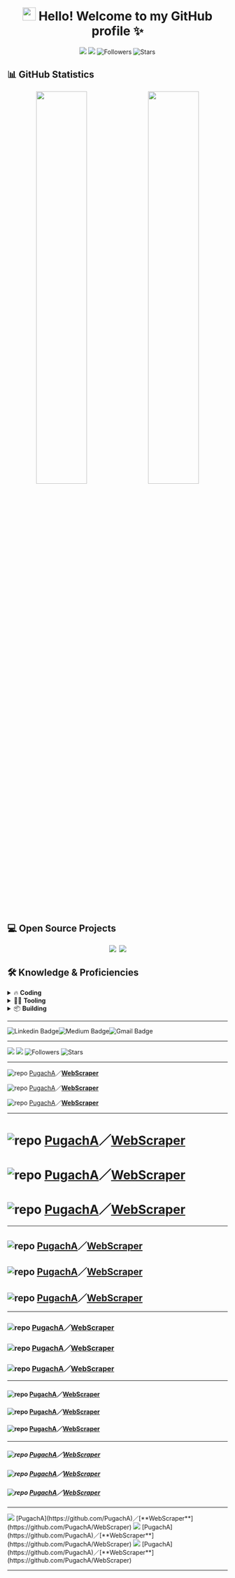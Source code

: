 <h1 align="center"><img src="https://user-images.githubusercontent.com/24259194/165423237-4c69cb8e-1ccb-4630-9f98-81291e10723b.gif" width="30px"> Hello! Welcome to my GitHub profile ✨</h1>
<p align="center">
  <img src="https://komarev.com/ghpvc/?username=wuoyrd&color=57a6e6&label=Views&logo=github&style=flat">
  <img src="https://badges.pufler.dev/visits/wuoyrd/wuoyrd?color=fbe6a4&logo=github&style=flat"/>
  <img alt="Followers" src="https://img.shields.io/github/followers/wuoyrd?label=follow&color=52cca3&style=flat"/>
  <img alt="Stars" src="https://img.shields.io/github/stars/wuoyrd?label=watch&color=f57676&style=flat"/>
</p>

## 📊 GitHub Statistics

<p align="center">
  	<img width="48%" src="https://github-readme-stats.vercel.app/api?username=wuoyrd&theme=github_dark&show_icons=true&hide_border=true&bg_color=2d333b&icon_color=fbe6a4&title_color=57a6e6&text_color=d6d6d6&count_private=true"/>
  	&ensp;
  	<img width="48%" src="https://github-readme-streak-stats.herokuapp.com/?user=wuoyrd&theme=github-dark-blue&hide_border=true&background=2d333b&title=57a6e6&ring=fbe6a4&fire=f57676&sideNums=67a6e6&dates=a6a6a6&currStreakLabel=e6e6e6&sideLabels=e6e6e6&stroke=797C82"/>
  </p>

## 💻 Open Source Projects

<p align="center">
	<a href="https://github.com/wuoyrd/vs-theme-goodnight"><img src="https://github-readme-stats.vercel.app/api/pin/?username=wuoyrd&repo=vs-theme-goodnight&show_owner=true&theme=github_dark&hide_border=true&bg_color=2d333b&icon_color=fbe6a4&title_color=57a6e6&text_color=d6d6d6&line_height=27"/></a>&ensp;<a href="https://github.com/wuoyrd/leetcode"><img src="https://github-readme-stats.vercel.app/api/pin/?username=wuoyrd&repo=leetcode&show_owner=true&theme=github_dark&hide_border=true&bg_color=2d333b&icon_color=fbe6a4&title_color=57a6e6&text_color=d6d6d6&line_height=27"/></a>
</p>

## 🛠️ Knowledge & Proficiencies

<details><summary>🔥 <b>Coding</b></summary><p align="left">
  <img src="https://img.shields.io/badge/dotnet-informational?style=flat&logo=dotnet&color=57a6e6"/>
  <img src="https://img.shields.io/badge/C%23-informational?style=flat&logo=Csharp&color=57a6e6"/>
  <img src="https://img.shields.io/badge/HTML-informational?style=flat&logo=html5&logoColor=white&color=57a6e6"/>
  <img src="https://img.shields.io/badge/CSS-informational?style=flat&logo=css3&logoColor=white&color=57a6e6"/>
  <img src="https://img.shields.io/badge/SASS-informational?style=flat&logo=sass&logoColor=white&color=57a6e6"/>
  <img src="https://img.shields.io/badge/JavaScript-informational?style=flat&logo=javascript&logoColor=white&color=57a6e6"/>
  <img src="https://img.shields.io/badge/Node.js-informational?style=flat&logo=node.js&logoColor=white&color=57a6e6"/>
  <img src="https://img.shields.io/badge/Python-informational?style=flat&logo=python&logoColor=white&color=57a6e6"/>
  <img src="https://img.shields.io/badge/Markdown-informational?style=flat&logo=markdown&logoColor=white&color=57a6e6"/>
  <img src="https://img.shields.io/badge/LaTeX-informational?style=flat&logo=latex&logoColor=white&color=57a6e6"/>
  <img src="https://img.shields.io/badge/XML-informational?style=flat&logo=xaml&color=eb525f"/>
  <img src="https://img.shields.io/badge/JSON-informational?style=flat&logo=json&color=eb525f"/>
  <img src="https://img.shields.io/badge/YAML-informational?style=flat&logo=json&color=eb525f"/>
  <img src="https://img.shields.io/badge/TOML-informational?style=flat&logo=toml&color=eb525f"/>
</p></details>
<details><summary>👨‍💻 <b>Tooling</b></b></summary><p align="left">
  <img src="https://img.shields.io/badge/Git-informational?style=flat&logo=git&logoColor=white&color=2bbc8a"/>
  <img src="https://img.shields.io/badge/VS%20Code-informational?style=flat&logo=visual-studio-code&logoColor=white&color=2bbc8a"/>
  <img src="https://img.shields.io/badge/Visual%20Studio-informational?style=flat&logo=visual-studio&logoColor=white&color=2bbc8a"/>
  <img src="https://img.shields.io/badge/Docker-informational?style=flat&logo=docker&logoColor=white&color=2bbc8a"/>
  <img src="https://img.shields.io/badge/Kubernetes-informational?style=flat&logo=kubernetes&logoColor=white&color=2bbc8a"/>
  <img src="https://img.shields.io/badge/MS_SQL-informational?style=flat&logo=microsoft-sql-server&logoColor=white&color=2bbc8a"/>
  <img src="https://img.shields.io/badge/PostgreSQL-informational?style=flat&logo=postgresql&logoColor=white&color=2bbc8a"/>
  <img src="https://img.shields.io/badge/SQLite-informational?style=flat&logo=sqlite&logoColor=white&color=2bbc8a"/>
  <img src="https://img.shields.io/badge/RavenDB-informational?style=flat&logo=json&logoColor=white&color=2bbc8a"/>
  <img src="https://img.shields.io/badge/Redis-informational?style=flat&logo=redis&logoColor=white&color=2bbc8a"/>
  <img src="https://img.shields.io/badge/RabbitMQ-informational?style=flat&logo=rabbitmq&logoColor=white&color=2bbc8a"/>
  <img src="https://img.shields.io/badge/Kafka-informational?style=flat&logo=apachekafka&logoColor=white&color=2bbc8a"/>
  <img src="https://img.shields.io/badge/EventStoreDB-informational?style=flat&logo=eventstore&logoColor=white&color=2bbc8a"/>
  <img src="https://img.shields.io/badge/Postman-informational?style=flat&logo=postman&logoColor=white&color=2bbc8a"/>
  <img src="https://img.shields.io/badge/Insomnia-informational?style=flat&logo=insomnia&logoColor=white&color=2bbc8a"/>
  <img src="https://img.shields.io/badge/code_style-prettier-ff69b4.svg?style=fla"/>
</p></details>
<details><summary>📦 <b>Building</b></summary><p align="left">
  <img src="https://img.shields.io/badge/AzureDevOps-informational?style=flat&logo=azure-devops&logoColor=white&color=ac8fbd"/>
  <img src="https://img.shields.io/badge/Octopus_Deploy-informational?style=flat&logo=octopus-deploy&logoColor=white&color=ac8fbd"/>
  <img src="https://img.shields.io/badge/GitHub%20Actions-informational?style=flat&logo=github%20actions&logoColor=white&color=ac8fbd"/>
  <img src="https://img.shields.io/badge/Terraform-informational?style=flat&logo=terraform&logoColor=white&color=ac8fbd"/>
  <img src="https://img.shields.io/badge/Helm-informational?style=flat&logo=helm&logoColor=white&color=ac8fbd"/>
  <img src="https://img.shields.io/badge/AWS-informational?style=flat&logo=amazon&logoColor=white&color=ac8fbd"/>
  <img src="https://img.shields.io/badge/Bash-informational?style=flat&logo=gnu-bash&logoColor=white&color=ffe882"/>
  <img src="https://img.shields.io/badge/PowerShell-informational?style=flat&logo=powershell&logoColor=white&color=ffe882"/>
  <img src="https://img.shields.io/badge/WSL2-informational?style=flat&logo=ubuntu&logoColor=white&color=ffe882"/>
</p></details>


---

<img src="https://img.shields.io/badge/-wuoyrd-blue?style=flat-square&logo=Linkedin&logoColor=white&link=https://www.linkedin.com/in/wuoyrd/" alt="Linkedin Badge"/><img src="https://img.shields.io/badge/-@wuoyrd-03a57a?style=flat-square&label&logo=Medium&link=https://medium.com/@wuoyrd/" alt="Medium Badge"/><img src="https://img.shields.io/badge/-wuoyrd@gmail.com-c14438?style=flat-square&logo=Gmail&logoColor=white&link=mailto:wuoyrd@gmail.com" alt="Gmail Badge"/>

---

<img src="https://komarev.com/ghpvc/?username=wuoyrd&color=57a6e6&label=Views&logo=github&style=flat">
<img src="https://badges.pufler.dev/visits/wuoyrd/wuoyrd?color=fbe6a4&logo=github&style=flat"/>
<img alt="Followers" src="https://img.shields.io/github/followers/wuoyrd?label=follow&color=52cca3&style=flat"/>
<img alt="Stars" src="https://img.shields.io/github/stars/wuoyrd?label=watch&color=f57676&style=flat"/>

---

![repo](https://user-images.githubusercontent.com/24259194/165480919-0a15890e-b21a-4709-b6bb-be2dace651fa.png)
[PugachA](https://github.com/PugachA)／[**WebScraper**](https://github.com/PugachA/WebScraper)

![repo](https://user-images.githubusercontent.com/24259194/165480237-01f645e3-dc5b-4d37-8618-86e321c2a5ec.png)
[PugachA](https://github.com/PugachA)／[**WebScraper**](https://github.com/PugachA/WebScraper)

![repo](https://user-images.githubusercontent.com/24259194/165481839-11025aab-7158-48d0-9cfb-c90408f0fe10.png)
[PugachA](https://github.com/PugachA)／[**WebScraper**](https://github.com/PugachA/WebScraper)

---

# ![repo](https://user-images.githubusercontent.com/24259194/165480919-0a15890e-b21a-4709-b6bb-be2dace651fa.png) [PugachA](https://github.com/PugachA)／[**WebScraper**](https://github.com/PugachA/WebScraper)

# ![repo](https://user-images.githubusercontent.com/24259194/165480237-01f645e3-dc5b-4d37-8618-86e321c2a5ec.png) [PugachA](https://github.com/PugachA)／[**WebScraper**](https://github.com/PugachA/WebScraper)

# ![repo](https://user-images.githubusercontent.com/24259194/165481839-11025aab-7158-48d0-9cfb-c90408f0fe10.png) [PugachA](https://github.com/PugachA)／[**WebScraper**](https://github.com/PugachA/WebScraper)

---

## ![repo](https://user-images.githubusercontent.com/24259194/165480919-0a15890e-b21a-4709-b6bb-be2dace651fa.png) [PugachA](https://github.com/PugachA)／[**WebScraper**](https://github.com/PugachA/WebScraper)

## ![repo](https://user-images.githubusercontent.com/24259194/165480237-01f645e3-dc5b-4d37-8618-86e321c2a5ec.png) [PugachA](https://github.com/PugachA)／[**WebScraper**](https://github.com/PugachA/WebScraper)

## ![repo](https://user-images.githubusercontent.com/24259194/165481839-11025aab-7158-48d0-9cfb-c90408f0fe10.png) [PugachA](https://github.com/PugachA)／[**WebScraper**](https://github.com/PugachA/WebScraper)

---

### ![repo](https://user-images.githubusercontent.com/24259194/165480919-0a15890e-b21a-4709-b6bb-be2dace651fa.png) [PugachA](https://github.com/PugachA)／[**WebScraper**](https://github.com/PugachA/WebScraper)

### ![repo](https://user-images.githubusercontent.com/24259194/165480237-01f645e3-dc5b-4d37-8618-86e321c2a5ec.png) [PugachA](https://github.com/PugachA)／[**WebScraper**](https://github.com/PugachA/WebScraper)

### ![repo](https://user-images.githubusercontent.com/24259194/165481839-11025aab-7158-48d0-9cfb-c90408f0fe10.png) [PugachA](https://github.com/PugachA)／[**WebScraper**](https://github.com/PugachA/WebScraper)

---

#### ![repo](https://user-images.githubusercontent.com/24259194/165480919-0a15890e-b21a-4709-b6bb-be2dace651fa.png) [PugachA](https://github.com/PugachA)／[**WebScraper**](https://github.com/PugachA/WebScraper)

#### ![repo](https://user-images.githubusercontent.com/24259194/165480237-01f645e3-dc5b-4d37-8618-86e321c2a5ec.png) [PugachA](https://github.com/PugachA)／[**WebScraper**](https://github.com/PugachA/WebScraper)

#### ![repo](https://user-images.githubusercontent.com/24259194/165481839-11025aab-7158-48d0-9cfb-c90408f0fe10.png) [PugachA](https://github.com/PugachA)／[**WebScraper**](https://github.com/PugachA/WebScraper)

---

##### ![repo](https://user-images.githubusercontent.com/24259194/165480919-0a15890e-b21a-4709-b6bb-be2dace651fa.png) [PugachA](https://github.com/PugachA)／[**WebScraper**](https://github.com/PugachA/WebScraper)

##### ![repo](https://user-images.githubusercontent.com/24259194/165480237-01f645e3-dc5b-4d37-8618-86e321c2a5ec.png) [PugachA](https://github.com/PugachA)／[**WebScraper**](https://github.com/PugachA/WebScraper)

##### ![repo](https://user-images.githubusercontent.com/24259194/165481839-11025aab-7158-48d0-9cfb-c90408f0fe10.png) [PugachA](https://github.com/PugachA)／[**WebScraper**](https://github.com/PugachA/WebScraper)

---

<img src="https://user-images.githubusercontent.com/24259194/165480919-0a15890e-b21a-4709-b6bb-be2dace651fa.png">
[PugachA](https://github.com/PugachA)／[**WebScraper**](https://github.com/PugachA/WebScraper)

<img src="https://user-images.githubusercontent.com/24259194/165480237-01f645e3-dc5b-4d37-8618-86e321c2a5ec.png">
[PugachA](https://github.com/PugachA)／[**WebScraper**](https://github.com/PugachA/WebScraper)

<img src="https://user-images.githubusercontent.com/24259194/165481839-11025aab-7158-48d0-9cfb-c90408f0fe10.png">
[PugachA](https://github.com/PugachA)／[**WebScraper**](https://github.com/PugachA/WebScraper)

---




